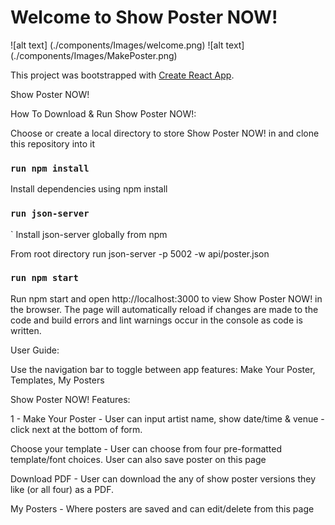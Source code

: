 # Welcome to Show Poster NOW!

![alt text] (./components/Images/welcome.png)
![alt text] (./components/Images/MakePoster.png)



This project was bootstrapped with [Create React App](https://github.com/facebook/create-react-app).



Show Poster NOW!

How To Download & Run Show Poster NOW!:

Choose or create a local directory to store Show Poster NOW! in and clone this repository into it

### `run npm install`

Install dependencies using npm install

### `run json-server`
`
Install json-server globally from npm

From root directory run json-server -p 5002 -w api/poster.json

### `run npm start`

Run npm start and open http://localhost:3000 to view Show Poster NOW! in the browser. The page will automatically reload if changes are made to the code and build errors and lint warnings occur in the console as code is written.

User Guide:

Use the navigation bar to toggle between app features: Make Your Poster, Templates, My Posters

Show Poster NOW! Features:

1 - Make Your Poster - User can input artist name, show date/time & venue - click next at the bottom of form.

Choose your template - User can choose from four pre-formatted template/font choices. User can also save poster on this page

Download PDF - User can download the any of show poster versions they like (or all four) as a PDF.

My Posters - Where posters are saved and can edit/delete from this page
